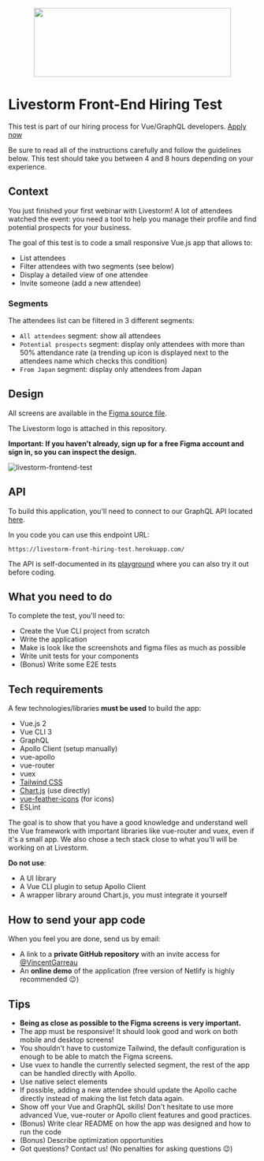 <p align="center">
  <img width="400" height="140" src="https://upload.wikimedia.org/wikipedia/commons/c/c6/Logo-livestorm.svg">
</p>

# Livestorm Front-End Hiring Test

This test is part of our hiring process for Vue/GraphQL developers. [Apply now](https://jobs.livestorm.co/)

Be sure to read all of the instructions carefully and follow the guidelines below. This test should take you between 4 and 8 hours depending on your experience.

## Context

You just finished your first webinar with Livestorm! A lot of attendees watched the event: you need a tool to help you manage their profile and find potential prospects for your business.

The goal of this test is to code a small responsive Vue.js app that allows to:

- List attendees
- Filter attendees with two segments (see below)
- Display a detailed view of one attendee
- Invite someone (add a new attendee)

### Segments

The attendees list can be filtered in 3 different segments:

- `All attendees` segment: show all attendees
- `Potential prospects` segment: display only attendees with more than 50% attendance rate (a trending up icon is displayed next to the attendees name which checks this condition)
- `From Japan` segment: display only attendees from Japan

## Design

All screens are available in the [Figma source file](https://www.figma.com/file/VRtAKaTOEoobKmAKVWFp2P/Figma-front-end-test?node-id=1%3A42).

The Livestorm logo is attached in this repository.

**Important: If you haven't already, sign up for a free Figma account and sign in, so you can inspect the design.**

![livestorm-frontend-test](https://user-images.githubusercontent.com/961898/95189962-e3b6d680-07ce-11eb-9987-e6d9040f34f2.png)


## API

To build this application, you'll need to connect to our GraphQL API located [here](https://livestorm-front-hiring-test.herokuapp.com/).

In you code you can use this endpoint URL:

```
https://livestorm-front-hiring-test.herokuapp.com/
```

The API is self-documented in its [playground](https://livestorm-front-hiring-test.herokuapp.com/) where you can also try it out before coding.

## What you need to do

To complete the test, you'll need to:

- Create the Vue CLI project from scratch
- Write the application
- Make is look like the screenshots and figma files as much as possible
- Write unit tests for your components
- (Bonus) Write some E2E tests

## Tech requirements

A few technologies/libraries **must be used** to build the app:

- Vue.js 2
- Vue CLI 3
- GraphQL
- Apollo Client (setup manually)
- vue-apollo
- vue-router
- vuex
- [Tailwind CSS](https://tailwindcss.com/)
- [Chart.js](https://www.chartjs.org/) (use directly)
- [vue-feather-icons](https://github.com/egoist/vue-feather-icons) (for icons)
- ESLint

The goal is to show that you have a good knowledge and understand well the Vue framework with important libraries like vue-router and vuex, even if it's a small app. We also chose a tech stack close to what you'll will be working on at Livestorm.

**Do not use**:

- A UI library
- A Vue CLI plugin to setup Apollo Client
- A wrapper library around Chart.js, you must integrate it yourself

## How to send your app code

When you feel you are done, send us by email: 
- A link to a **private GitHub repository** with an invite access for [@VincentGarreau](https://github.com/VincentGarreau)
- An **online demo** of the application (free version of Netlify is highly recommended 😉️)

## Tips

- **Being as close as possible to the Figma screens is very important.**
- The app must be responsive! It should look good and work on both mobile and desktop screens!
- You shouldn't have to customize Tailwind, the default configuration is enough to be able to match the Figma screens.
- Use vuex to handle the currently selected segment, the rest of the app can be handled directly with Apollo.
- Use native select elements
- If possible, adding a new attendee should update the Apollo cache directly instead of making the list fetch data again.
- Show off your Vue and GraphQL skills! Don't hesitate to use more advanced Vue, vue-router or Apollo client features and good practices.
- (Bonus) Write clear README on how the app was designed and how to run the code
- (Bonus) Describe optimization opportunities
- Got questions? Contact us! (No penalties for asking questions 😉️)
